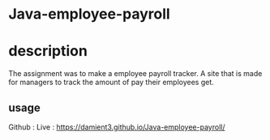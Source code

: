 # Java-employee-payroll

# description
The assignment was to make a employee payroll tracker. A site that is made for managers to track the amount of pay their employees get. 
## usage
Github : 
Live :  https://damient3.github.io/Java-employee-payroll/ 
